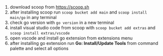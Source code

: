 1. download scoop from https://scoop.sh
2. after installing scoop run `scoop bucket add main` and `scoop install main/go` in any terminal
3. check go version with `go version` in a new terminal
4. install visual studio code from scoop with `scoop bucket add extras` and `scoop install extras/vscode`
5. open vscode and install go extension from extensions menu
6. after installing go extension run **Go: Install/Update Tools** from command palette and select all options